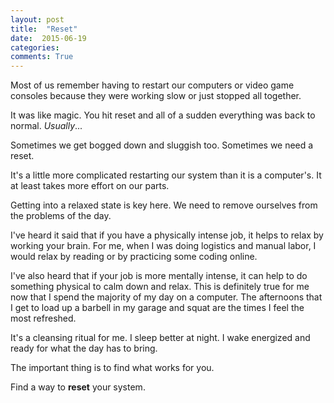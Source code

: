 ```yaml
---
layout: post
title:  "Reset"
date:  2015-06-19
categories:
comments: True
---
```


Most of us remember having to restart our computers or video game consoles because they were working slow or just stopped all together.

It was like magic. You hit reset and all of a sudden everything was back to normal. *Usually*...

Sometimes we get bogged down and sluggish too. Sometimes we need a reset.

It's a little more complicated restarting our system than it is a computer's. It at least takes more effort on our parts.

Getting into a relaxed state is key here. We need to remove ourselves from the problems of the day.

I've heard it said that if you have a physically intense job, it helps to relax by working your brain. For me, when I was doing logistics and manual labor, I would relax by reading or by practicing some coding online.

I've also heard that if your job is more mentally intense, it can help to do something physical to calm down and relax. This is definitely true for me now that I spend the majority of my day on a computer. The afternoons that I get to load up a barbell in my garage and squat are the times I feel the most refreshed.

It's a cleansing ritual for me. I sleep better at night. I wake energized and ready for what the day has to bring.

The important thing is to find what works for you.

Find a way to **reset** your system.
